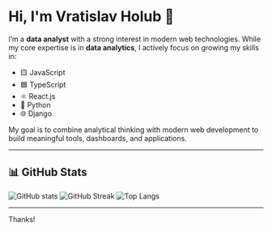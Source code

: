 # Hi, I'm Vratislav Holub 👋

I’m a **data analyst** with a strong interest in modern web technologies. While my core expertise is in **data analytics**, I actively focus on growing my skills in:

- 🟨 JavaScript
- 🟦 TypeScript
- ⚛️ React.js
- 🐍 Python
- 🌐 Django

My goal is to combine analytical thinking with modern web development to build meaningful tools, dashboards, and applications.

---

## 📊 GitHub Stats

![GitHub stats](https://herokuapp-hero.herokuapp.com/?user=vholub&show_icons=true&count_private=true)
![GitHub Streak](https://herokuapp-hero.herokuapp.com?user=vholub&theme=default&hide_border=false&date_format=M%20j%5B%2C%20Y%5D&mode=weekly)
![Top Langs](https://github-readme-stats.vercel.app/api/top-langs/?username=vholub&layout=compact)

---

Thanks!

